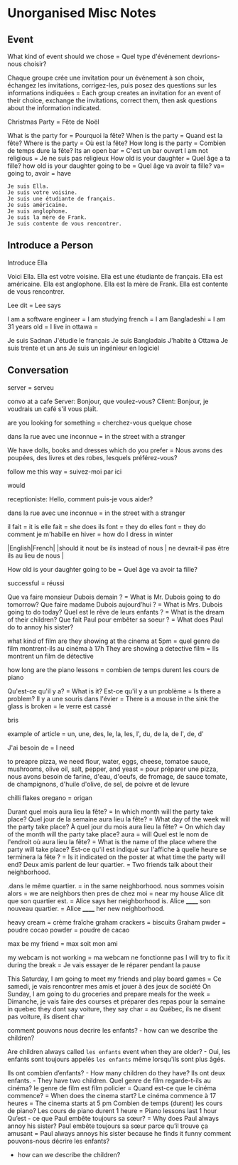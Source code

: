 # Unorganised Misc Notes

## Event

What kind of event should we chose = Quel type d'événement devrions-nous choisir?

Chaque groupe crée une invitation pour un événement à son choix, échangez les invitations, corrigez-les, puis posez des questions sur les informations indiquées = Each group creates an invitation for an event of their choice, exchange the invitations, correct them, then ask questions about the information indicated.

Christmas Party = Fête de Noël

What is the party for = Pourquoi la fête?
When is the party = Quand est la fête?
Where is the party = Où est la fête?
How long is the party = Combien de temps dure la fête?
Its an open bar = C'est un bar ouvert
I am not religious = Je ne suis pas religieux
How old is your daughter = Quel âge a ta fille?
how old is your daughter going to be = Quel âge va avoir ta fille? va= going to, avoir = have

    Je suis Ella.
    Je suis votre voisine.
    Je suis une étudiante de français.
    Je suis américaine.
    Je suis anglophone.
    Je suis la mère de Frank.
    Je suis contente de vous rencontrer.

## Introduce a Person

Introduce Ella

Voici Ella.
Ella est votre voisine.
Ella est une étudiante de français.
Ella est américaine.
Ella est anglophone.
Ella est la mère de Frank.
Ella est contente de vous rencontrer.

Lee dit = Lee says

I am a software engineer =
I am studying french =
I am Bangladeshi =
I am 31 years old =
I live in ottawa =

Je suis Sadnan
J'étudie le français
Je suis Bangladais
J'habite à Ottawa
Je suis trente et un ans
Je suis un ingénieur en logiciel

## Conversation

server = serveu

convo at a cafe
Server: Bonjour, que voulez-vous?
Client: Bonjour, je voudrais un café s'il vous plaît.

are you looking for something = cherchez-vous quelque chose

dans la rue avec une inconnue = in the street with a stranger

We have dolls, books and dresses which do you prefer = Nous avons des poupées, des livres et des robes, lesquels préférez-vous?

follow me this way = suivez-moi par ici

would

receptioniste: Hello, comment puis-je vous aider?

dans la rue avec une inconnue = in the street with a stranger

il fait = it is
elle fait = she does
ils font = they do
elles font = they do
comment je m'habille en hiver = how do I dress in winter

|English|French|
|should it nout be ils instead of nous | ne devrait-il pas être ils au lieu de nous |

How old is your daughter going to be = Quel âge va avoir ta fille?

successful = réussi

Que va faire monsieur Dubois demain ? = What is Mr. Dubois going to do tomorrow?
Que faire madame Dubois aujourd’hui ? = What is Mrs. Dubois going to do today?
Quel est le rêve de leurs enfants ? = What is the dream of their children?
Que fait Paul pour embêter sa soeur ? = What does Paul do to annoy his sister?

what kind of film are they showing at the cinema at 5pm = quel genre de film montrent-ils au cinéma à 17h
They are showing a detective film = Ils montrent un film de détective

how long are the piano lessons = combien de temps durent les cours de piano

Qu'est-ce qu'il y a? = What is it?
Est-ce qu'il y a un problème = Is there a problem?
Il y a une souris dans l'évier = There is a mouse in the sink
the glass is broken = le verre est cassé

bris

example of article = un, une, des, le, la, les, l', du, de la, de l', de, d'

J'ai besoin de = I need

to preapre pizza, we need flour, water, eggs, cheese, tomatoe sauce, mushrooms, olive oil, salt, pepper, and yeast = pour préparer une pizza, nous avons besoin de farine, d'eau, d'oeufs, de fromage, de sauce tomate, de champignons, d'huile d'olive, de sel, de poivre et de levure

chilli flakes
oregano = origan

Durant quel mois aura lieu la fête? = In which month will the party take place?
Quel jour de la semaine aura lieu la fête? = What day of the week will the party take place?
À quel jour du mois aura lieu la fête? = On which day of the month will the party take place?
aura = will
Quel est le nom de l'endroit où aura lieu la fête? = What is the name of the place where the party will take place?
Est-ce qu'il est indiqué sur l'affiche à quelle heure se terminera la fête ? = Is it indicated on the poster at what time the party will end?
Deux amis parlent de leur quartier. = Two friends talk about their neighborhood.

.dans le même quartier. = in the same neighborhood.
nous sommes voisin alors = we are neighbors then
pres de chez moi = near my house
Alice dit que son quartier est. = Alice says her neighborhood is.
Alice **\_\_\_\_** son nouveau quartier. = Alice **\_\_\_\_** her new neighborhood.

heavy cream = crème fraîche
graham crackers = biscuits Graham
pwder = poudre
cocao powder = poudre de cacao

max be my friend = max soit mon ami

my webcam is not working = ma webcam ne fonctionne pas
I will try to fix it during the break = Je vais essayer de le réparer pendant la pause

This Saturday, I am going to meet my friends and play board games = Ce samedi, je vais rencontrer mes amis et jouer à des jeux de société
On Sunday, I am going to du groceries and prepare meals for the week = Dimanche, je vais faire des courses et préparer des repas pour la semaine
in quebec they dont say voiture, they say char = au Québec, ils ne disent pas voiture, ils disent char

comment pouvons nous decrire les enfants? - how can we describe the children?

Are children always called `les enfants` event when they are older? - Oui, les enfants sont toujours appelés `les enfants` même lorsqu'ils sont plus âgés.

Ils ont combien d’enfants? - How many children do they have?
Ils ont deux enfants. - They have two children.
Quel genre de film regarde-t-ils au cinéma?
le genre de film est film policier =
Quand est-ce que le cinéma commence? = When does the cinema start?
Le cinéma commence à 17 heures = The cinema starts at 5 pm
Combien de temps (durent) les cours de piano?
Les cours de piano durent 1 heure = Piano lessons last 1 hour
Qu’est - ce que Paul embête toujours sa sœur? = Why does Paul always annoy his sister?
Paul embête toujours sa sœur parce qu’il trouve ça amusant
= Paul always annoys his sister because he finds it funny
comment pouvons-nous décrire les enfants?

- how can we describe the children?
